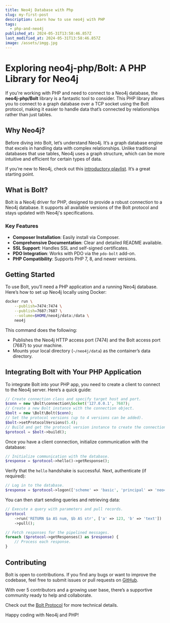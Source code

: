 ```yaml
---
title: Neo4j Database with Php
slug: my-first-post
description: Learn how to use neo4j with PHP
tags:
  - php-and-neo4j
published_at: 2024-05-31T13:58:46.857Z
last_modified_at: 2024-05-31T13:58:46.857Z
image: /assets/imgg.jpg
---
```


# Exploring neo4j-php/Bolt: A PHP Library for Neo4j

If you're working with PHP and need to connect to a Neo4j database, the **neo4j-php/Bolt** library is a fantastic tool to consider. This PHP library allows you to connect to a graph database over a TCP socket using the Bolt protocol, making it easier to handle data that’s connected by relationships rather than just tables.

## Why Neo4j?

Before diving into Bolt, let’s understand Neo4j. It’s a graph database engine that excels in handling data with complex relationships. Unlike traditional databases that use tables, Neo4j uses a graph structure, which can be more intuitive and efficient for certain types of data.

If you’re new to Neo4j, check out this [introductory playlist](https://youtube.com/playlist?list=PL9Hl4pk2FsvWdxnoWQiwH8H7J7MBJ69). It’s a great starting point.


## What is Bolt?

Bolt is a Neo4j driver for PHP, designed to provide a robust connection to a Neo4j database. It supports all available versions of the Bolt protocol and stays updated with Neo4j's specifications.

### Key Features

- **Composer Installation**: Easily install via Composer.
- **Comprehensive Documentation**: Clear and detailed README available.
- **SSL Support**: Handles SSL and self-signed certificates.
- **PDO Integration**: Works with PDO via the `pdo-bolt` add-on.
- **PHP Compatibility**: Supports PHP 7, 8, and newer versions.


## Getting Started

To use Bolt, you’ll need a PHP application and a running Neo4j database. Here’s how to set up Neo4j locally using Docker:

```sh
docker run \
    --publish=7474:7474 \
    --publish=7687:7687 \
    --volume=$HOME/neo4j/data:/data \
    neo4j
```

This command does the following:

- Publishes the Neo4j HTTP access port (7474) and the Bolt access port (7687) to your machine.
- Mounts your local directory (`~/neo4j/data`) as the container’s data directory.

## Integrating Bolt with Your PHP Application

To integrate Bolt into your PHP app, you need to create a client to connect to the Neo4j server. Here’s a quick guide:

```php
// Create connection class and specify target host and port.
$conn = new \Bolt\connection\Socket('127.0.0.1', 7687);
// Create a new Bolt instance with the connection object.
$bolt = new \Bolt\Bolt($conn);
// Set the protocol versions (up to 4 versions can be added).
$bolt->setProtocolVersions(5.4);
// Build and get the protocol version instance to create the connection and execute the handshake.
$protocol = $bolt->build();
```

Once you have a client connection, initialize communication with the database:

```php
// Initialize communication with the database.
$response = $protocol->hello()->getResponse();
```

Verify that the `hello` handshake is successful. Next, authenticate (if required):

```php
// Log in to the database.
$response = $protocol->logon(['scheme' => 'basic', 'principal' => 'neo4j', 'credentials' => 'neo4j'])->getResponse();
```

You can then start sending queries and retrieving data:

```php
// Execute a query with parameters and pull records.
$protocol
    ->run('RETURN $a AS num, $b AS str', ['a' => 123, 'b' => 'text'])
    ->pull();

// Fetch responses for the pipelined messages.
foreach ($protocol->getResponses() as $response) {
    // Process each response.
}
```

## Contributing

Bolt is open to contributions. If you find any bugs or want to improve the codebase, feel free to submit issues or pull requests on [GitHub](https://github.com/neo4j-php/Bolt/issues).

With over 5 contributors and a growing user base, there’s a supportive community ready to help and collaborate.

Check out the [Bolt Protocol](https://neo4j.com/docs/bolt/current/) for more technical details.

Happy coding with Neo4j and PHP!